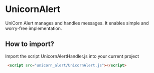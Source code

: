 # UnicornAlert
UniCorn Alert manages and handles messages. It enables simple and worry-free implementation.

## How to import?
Import the script UnicornAlertHandler.js into your current project
```html
 <script src="unicorn_alert/UnicornAlert.js"></script>
```
